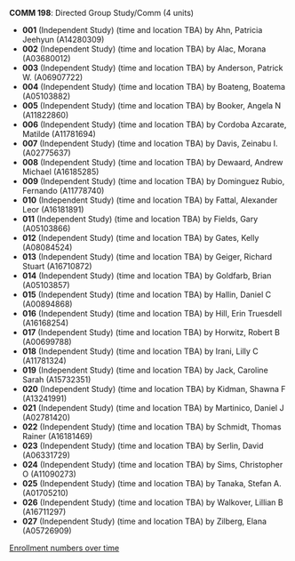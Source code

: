 **COMM 198**: Directed Group Study/Comm (4 units)

- **001** (Independent Study) (time and location TBA) by Ahn, Patricia Jeehyun (A14280309)
- **002** (Independent Study) (time and location TBA) by Alac, Morana (A03680012)
- **003** (Independent Study) (time and location TBA) by Anderson, Patrick W. (A06907722)
- **004** (Independent Study) (time and location TBA) by Boateng, Boatema (A05103882)
- **005** (Independent Study) (time and location TBA) by Booker, Angela N (A11822860)
- **006** (Independent Study) (time and location TBA) by Cordoba Azcarate, Matilde (A11781694)
- **007** (Independent Study) (time and location TBA) by Davis, Zeinabu I. (A02775637)
- **008** (Independent Study) (time and location TBA) by Dewaard, Andrew Michael (A16185285)
- **009** (Independent Study) (time and location TBA) by Dominguez Rubio, Fernando (A11778740)
- **010** (Independent Study) (time and location TBA) by Fattal, Alexander Leor (A16181891)
- **011** (Independent Study) (time and location TBA) by Fields, Gary (A05103866)
- **012** (Independent Study) (time and location TBA) by Gates, Kelly (A08084524)
- **013** (Independent Study) (time and location TBA) by Geiger, Richard Stuart (A16710872)
- **014** (Independent Study) (time and location TBA) by Goldfarb, Brian (A05103857)
- **015** (Independent Study) (time and location TBA) by Hallin, Daniel C (A00894868)
- **016** (Independent Study) (time and location TBA) by Hill, Erin Truesdell (A16168254)
- **017** (Independent Study) (time and location TBA) by Horwitz, Robert B (A00699788)
- **018** (Independent Study) (time and location TBA) by Irani, Lilly C (A11781324)
- **019** (Independent Study) (time and location TBA) by Jack, Caroline Sarah (A15732351)
- **020** (Independent Study) (time and location TBA) by Kidman, Shawna F (A13241991)
- **021** (Independent Study) (time and location TBA) by Martinico, Daniel J (A02781420)
- **022** (Independent Study) (time and location TBA) by Schmidt, Thomas Rainer (A16181469)
- **023** (Independent Study) (time and location TBA) by Serlin, David (A06331729)
- **024** (Independent Study) (time and location TBA) by Sims, Christopher O (A11090273)
- **025** (Independent Study) (time and location TBA) by Tanaka, Stefan A. (A01705210)
- **026** (Independent Study) (time and location TBA) by Walkover, Lillian B (A16711297)
- **027** (Independent Study) (time and location TBA) by Zilberg, Elana (A05726909)

[Enrollment numbers over time](./COMM198.tsv)
